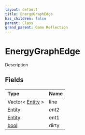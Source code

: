 ```yaml
---
layout: default
title: EnergyGraphEdge
has_children: false
parent: Class
grand_parent: Game Reflection
---
```

# EnergyGraphEdge
Description 

## Fields

| Type | Name |
|:-------------|:--------------|
| Vector< [Entity](/docs/game-reflection/classes/entity) > | line |
| [Entity](/docs/game-reflection/classes/entity) | ent2 |
| [Entity](/docs/game-reflection/classes/entity) | ent1 |
| [bool](/docs/game-reflection/components/bool) | dirty |

